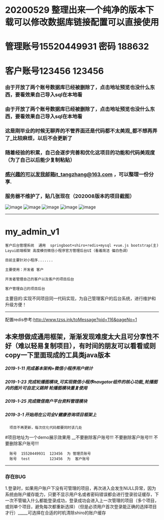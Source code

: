 # 20200529 整理出来一个纯净的版本下载可以修改数据库链接配置可以直接使用
# 管理账号15520449931 密码 188632
# 客户账号123456 123456

### 由于开放了两个账号数据库已经被删除了，点击地址预览也没什么东西，要看效果自己导入sql在本地看
### 由于开放了两个账号数据库已经被删除了，点击地址预览也没什么东西，要看效果自己导入sql在本地看
### 这是刚毕业的时候无聊弄的不管界面还是代码都不太美观_都不想再弄了_比较麻烦，以后不会更新了
### 随着经验的积累，自己会逐步完善和优化这项目的功能和代码美观度（为了自己以后能少复制粘贴）
### 感兴趣的可以发我邮箱it_tangzhang@163.com ，可以整理一份分享.


### 服务器不维护了，贴几张现在（202008版本的项目截图）
![image](https://ob-admin.oss-cn-beijing.aliyuncs.com/0.png)
![image](https://ob-admin.oss-cn-beijing.aliyuncs.com/1.png)
![image](https://ob-admin.oss-cn-beijing.aliyuncs.com/2.png)
![image](https://ob-admin.oss-cn-beijing.aliyuncs.com/3.png)
![image](https://ob-admin.oss-cn-beijing.aliyuncs.com/4.png)


--------------------------------------------------------------------------
# my_admin_v1

    客户后台管理系统  通用  springboot+shiro+redis+mysql +vue.js bootstrap(主) Layui前端框架 高度模仿微信小程序官方管理后台UI（看着简洁 偏白色调）

    目前主要针对小程序.......

    主要使用：开发者 客户

    开发者管理自己的客户以及客户的项目后台

    客户管理自己的项目后台 
    
主要目的:实现不同项目同一代码实现，为自己管理客户的后台系统，进行维护和升级方便！
    
--------------------------------------------------------------------------
配置redis参考:http://www.tzss.ink/toMessage?pid=116&pageNo=1


## 本来想做成通用框架，渐渐发现难度太大且可分享性不好（难以轻易复制项目），有时间的朋友可以看看或则copy一下里面现成的工具类java版本



##### 2019-1-11 完成基本架构+微信小程序用户统计

##### 2019-1-23 完成轮播图模块_可实现微信小程序navgator组件的核心功能_轮播图内的图片可自定义跳转   轮播图模块重复使用

##### 2019-1-25 完成微信商户平台资料管理模块


##### 2019-3-1 开始用在公司全V健康咨询项目框架上

      项目不再更新，每次优化代码都要同时该几处
      
#项目地址为一个demo展示效果用  __不要删除客户账号!!!   不要删除客户账号!!!   不要删除客户账号!!!

      账号  15520449931  123456  为 管理员账号
      账号  test         123456  为  客户账号   


--------------------------------------------------------------------------
### 存在BUG

1.登录时，如果用户账户下没有可管理的项目，再次进入会发生NULL异常，因为系统由账户缓存能力，只要不显示用户名或者密码错误都会进行登录验证缓存，下一次不管输入什么都能登录成功，登录成功会进入上一次管理的项目（多个项目，或则单个项目，避免每次都重新选择）（但是必须用户首次登录能正确的选择项目才行）_____可选择在合适的时机清除shiro的账户缓存


